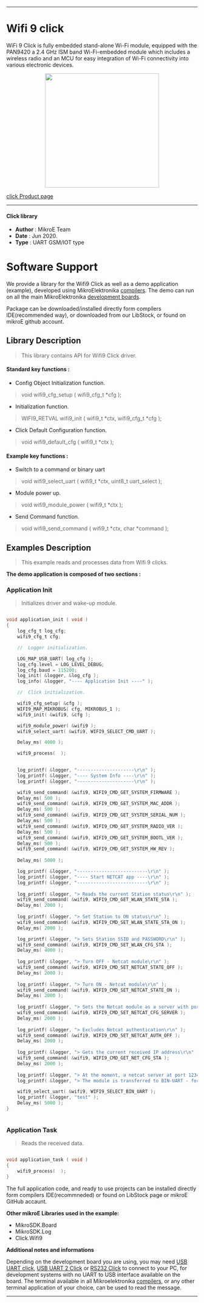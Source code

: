 
---
# Wifi 9 click

WiFi 9 Click is fully embedded stand-alone Wi-Fi module, equipped with the PAN9420 a 2.4 GHz ISM band Wi-Fi-embedded module which includes a wireless radio and an MCU for easy integration of Wi-Fi connectivity into various electronic devices.

<p align="center">
  <img src="https://download.mikroe.com/images/click_for_ide/wifi9_click.png" height=300px>
</p>

[click Product page](<https://www.mikroe.com/wifi-9-click>)

---


#### Click library 

- **Author**        : MikroE Team
- **Date**          : Jun 2020.
- **Type**          : UART GSM/IOT type


# Software Support

We provide a library for the Wifi9 Click 
as well as a demo application (example), developed using MikroElektronika 
[compilers](https://shop.mikroe.com/compilers). 
The demo can run on all the main MikroElektronika [development boards](https://shop.mikroe.com/development-boards).

Package can be downloaded/installed directly form compilers IDE(recommended way), or downloaded from our LibStock, or found on mikroE github account. 

## Library Description

> This library contains API for Wifi9 Click driver.

#### Standard key functions :

- Config Object Initialization function.
> void wifi9_cfg_setup ( wifi9_cfg_t *cfg ); 
 
- Initialization function.
> WIFI9_RETVAL wifi9_init ( wifi9_t *ctx, wifi9_cfg_t *cfg );

- Click Default Configuration function.
> void wifi9_default_cfg ( wifi9_t *ctx );


#### Example key functions :

- Switch to a command or binary uart
> void wifi9_select_uart ( wifi9_t *ctx, uint8_t uart_select );
 
- Module power up.
> void wifi9_module_power ( wifi9_t *ctx );

- Send Command function.
> void wifi9_send_command ( wifi9_t *ctx, char *command );

## Examples Description

> This example reads and processes data from Wifi 9 clicks.

**The demo application is composed of two sections :**

### Application Init 

> Initializes driver and wake-up module.

```c

void application_init ( void )
{
    log_cfg_t log_cfg;
    wifi9_cfg_t cfg;

    //  Logger initialization.

    LOG_MAP_USB_UART( log_cfg );
    log_cfg.level = LOG_LEVEL_DEBUG;
    log_cfg.baud = 115200;
    log_init( &logger, &log_cfg );
    log_info( &logger, "---- Application Init ----" );

    //  Click initialization.

    wifi9_cfg_setup( &cfg );
    WIFI9_MAP_MIKROBUS( cfg, MIKROBUS_1 );
    wifi9_init( &wifi9, &cfg );

    wifi9_module_power( &wifi9 );
    wifi9_select_uart( &wifi9, WIFI9_SELECT_CMD_UART );

    Delay_ms( 4000 );

    wifi9_process(  );

    
    log_printf( &logger, "---------------------\r\n" );
    log_printf( &logger, "---- System Info ----\r\n" );
    log_printf( &logger, "---------------------\r\n" );

    wifi9_send_command( &wifi9, WIFI9_CMD_GET_SYSTEM_FIRMWARE );
    Delay_ms( 500 );
    wifi9_send_command( &wifi9, WIFI9_CMD_GET_SYSTEM_MAC_ADDR );
    Delay_ms( 500 );
    wifi9_send_command( &wifi9, WIFI9_CMD_GET_SYSTEM_SERIAL_NUM );
    Delay_ms( 500 );
    wifi9_send_command( &wifi9, WIFI9_CMD_GET_SYSTEM_RADIO_VER );
    Delay_ms( 500 );
    wifi9_send_command( &wifi9, WIFI9_CMD_GET_SYSTEM_BOOTL_VER );
    Delay_ms( 500 );
    wifi9_send_command( &wifi9, WIFI9_CMD_GET_SYSTEM_HW_REV );
    
    Delay_ms( 5000 );

    log_printf( &logger, "--------------------------\r\n" );
    log_printf( &logger, "---- Start NETCAT app ----\r\n" );
    log_printf( &logger, "--------------------------\r\n" );
    
    log_printf( &logger, "> Reads the current Station status\r\n" );
    wifi9_send_command( &wifi9, WIFI9_CMD_GET_WLAN_STATE_STA );
    Delay_ms( 2000 );
    
    log_printf( &logger, "> Set Station to ON status\r\n" );
    wifi9_send_command( &wifi9, WIFI9_CMD_SET_WLAN_STATE_STA_ON );
    Delay_ms( 2000 );

    log_printf( &logger, "> Sets Station SSID and PASSWORD\r\n" );
    wifi9_send_command( &wifi9, WIFI9_CMD_SET_WLAN_CFG_STA );
    Delay_ms( 4000 );
    
    log_printf( &logger, "> Turn OFF - Netcat module\r\n" );
    wifi9_send_command( &wifi9, WIFI9_CMD_SET_NETCAT_STATE_OFF );
    Delay_ms( 2000 );
    
    log_printf( &logger, "> Turn ON - Netcat module\r\n" );
    wifi9_send_command( &wifi9, WIFI9_CMD_SET_NETCAT_STATE_ON );
    Delay_ms( 2000 );
    
    log_printf( &logger, "> Sets the Netcat module as a server with port 1234\r\n" );
    wifi9_send_command( &wifi9, WIFI9_CMD_SET_NETCAT_CFG_SERVER );
    Delay_ms( 2000 );
    
    log_printf( &logger, "> Excludes Netcat authentication\r\n" );
    wifi9_send_command( &wifi9, WIFI9_CMD_SET_NETCAT_AUTH_OFF );
    Delay_ms( 2000 );
    
    log_printf( &logger, "> Gets the current received IP address\r\n" );
    wifi9_send_command( &wifi9, WIFI9_CMD_GET_NET_CFG_STA );
    Delay_ms( 2000 );
    
    log_printf( &logger, "> At the moment, a netcat server at port 1234 has been built\r\n" );
    log_printf( &logger, "> The module is transferred to BIN-UART - for data collection\r\n" );

    wifi9_select_uart( &wifi9, WIFI9_SELECT_BIN_UART );
    log_printf( &logger, "test" );
    Delay_ms( 5000 );
}
  
```

### Application Task

> Reads the received data.

```c

void application_task ( void )
{
    wifi9_process(  );
}

```

The full application code, and ready to use projects can be  installed directly form compilers IDE(recommneded) or found on LibStock page or mikroE GitHub accaunt.

**Other mikroE Libraries used in the example:** 

- MikroSDK.Board
- MikroSDK.Log
- Click.Wifi9

**Additional notes and informations**

Depending on the development board you are using, you may need 
[USB UART click](https://shop.mikroe.com/usb-uart-click), 
[USB UART 2 Click](https://shop.mikroe.com/usb-uart-2-click) or 
[RS232 Click](https://shop.mikroe.com/rs232-click) to connect to your PC, for 
development systems with no UART to USB interface available on the board. The 
terminal available in all Mikroelektronika 
[compilers](https://shop.mikroe.com/compilers), or any other terminal application 
of your choice, can be used to read the message.



---
